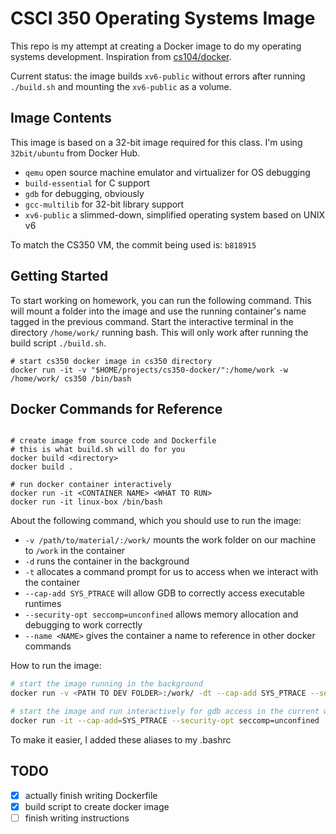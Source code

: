 # CSCI 350 Operating Systems Image

This repo is my attempt at creating a Docker image to do my operating systems
development. Inspiration from [cs104/docker](https://github.com/csci104/docker).

Current status: the image builds `xv6-public` without errors after running
`./build.sh` and mounting the `xv6-public` as a volume.

## Image Contents

This image is based on a 32-bit image required for this class. I'm using
`32bit/ubuntu` from Docker Hub.

- `qemu` open source machine emulator and virtualizer for OS debugging
- `build-essential` for C support
- `gdb` for debugging, obviously
- `gcc-multilib` for 32-bit library support
- `xv6-public` a slimmed-down, simplified operating system based on UNIX v6

To match the CS350 VM, the commit being used is: `b818915`



## Getting Started


To start working on homework, you can run the following command. This
will mount a folder into the image and use the running container's name
tagged in the previous command. Start the interactive terminal in the
directory `/home/work/` running bash. This will only work after running
the build script `./build.sh`.

```shell
# start cs350 docker image in cs350 directory
docker run -it -v "$HOME/projects/cs350-docker/":/home/work -w /home/work/ cs350 /bin/bash
```

## Docker Commands for Reference

```shell

# create image from source code and Dockerfile
# this is what build.sh will do for you
docker build <directory>
docker build .

# run docker container interactively
docker run -it <CONTAINER NAME> <WHAT TO RUN>
docker run -it linux-box /bin/bash
```

About the following command, which you should use to run the image:

- `-v /path/to/material/:/work/` mounts the work folder on our machine to `/work` in the container
- `-d` runs the container in the background
- `-t` allocates a command prompt for us to access when we interact with the container
- `--cap-add SYS_PTRACE` will allow GDB to correctly access executable runtimes
- `--security-opt seccomp=unconfined` allows memory allocation and debugging to work correctly
- `--name <NAME>` gives the container a name to reference in other docker commands


How to run the image:

```bash
# start the image running in the background
docker run -v <PATH TO DEV FOLDER>:/work/ -dt --cap-add SYS_PTRACE --security-opt seccomp=unconfined --name cs350 cs350

# start the image and run interactively for gdb access in the current working directory
docker run -it --cap-add=SYS_PTRACE --security-opt seccomp=unconfined  -v "$(pwd)":/root -w /root cs350 /bin/bash
```

To make it easier, I added these aliases to my .bashrc


## TODO

- [x] actually finish writing Dockerfile
- [x] build script to create docker image
- [ ] finish writing instructions

